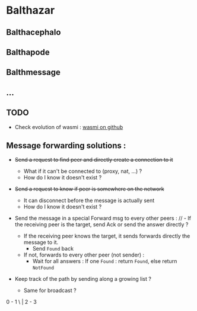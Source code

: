 # Balthazar

## Balthacephalo

## Balthapode

## Balthmessage

## ...

## TODO

- Check evolution of wasmi : [wasmi on github](https://github.com/paritytech/wasmi)

## Message forwarding solutions :

- ~~Send a request to find peer and directly create a connection to it~~
    - What if it can't be connected to (proxy, nat, ...) ?
    - How do I know it doesn't exist ?
- ~~Send a request to know if peer is somewhere on the network~~
    - It can disconnect before the message is actually sent
    - How do I know it doesn't exist ?
- Send the message in a special Forward msg to every other peers :
    // - If the receiving peer is the target, send Ack or send the answer directly ?
    - If the receiving peer knows the target, it sends forwards directly the message to it.
        - Send `Found` back
    - If not, forwards to every other peer (not sender) :
        - Wait for all answers : If one `Found` : return `Found`, else return `NotFound`

- Keep track of the path by sending along a growing list ?
    - Same for broadcast ?

0 - 1
  \ | 
    2 - 3